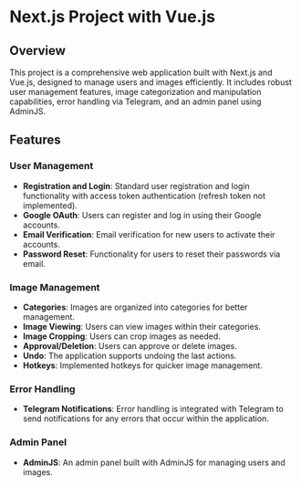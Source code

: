 <!DOCTYPE html>
<html lang="en">
<head>
    <meta charset="UTF-8">
    <meta name="viewport" content="width=device-width, initial-scale=1.0">
    <title>README</title>
</head>
<body>

<h1>Next.js Project with Vue.js</h1>

<h2>Overview</h2>
<p>This project is a comprehensive web application built with Next.js and Vue.js, designed to manage users and images efficiently. It includes robust user management features, image categorization and manipulation capabilities, error handling via Telegram, and an admin panel using AdminJS.</p>

<h2>Features</h2>

<h3>User Management</h3>
<ul>
    <li><strong>Registration and Login</strong>: Standard user registration and login functionality with access token authentication (refresh token not implemented).</li>
    <li><strong>Google OAuth</strong>: Users can register and log in using their Google accounts.</li>
    <li><strong>Email Verification</strong>: Email verification for new users to activate their accounts.</li>
    <li><strong>Password Reset</strong>: Functionality for users to reset their passwords via email.</li>
</ul>

<h3>Image Management</h3>
<ul>
    <li><strong>Categories</strong>: Images are organized into categories for better management.</li>
    <li><strong>Image Viewing</strong>: Users can view images within their categories.</li>
    <li><strong>Image Cropping</strong>: Users can crop images as needed.</li>
    <li><strong>Approval/Deletion</strong>: Users can approve or delete images.</li>
    <li><strong>Undo</strong>: The application supports undoing the last actions.</li>
    <li><strong>Hotkeys</strong>: Implemented hotkeys for quicker image management.</li>
</ul>

<h3>Error Handling</h3>
<ul>
    <li><strong>Telegram Notifications</strong>: Error handling is integrated with Telegram to send notifications for any errors that occur within the application.</li>
</ul>

<h3>Admin Panel</h3>
<ul>
    <li><strong>AdminJS</strong>: An admin panel built with AdminJS for managing users and images.</li>
</ul>

</body>
</html>

